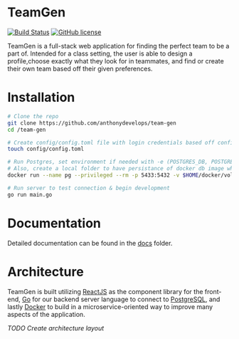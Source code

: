 # TeamGen

[![Build Status](https://travis-ci.com/anthonydevelops/team-gen.svg?branch=master)](https://travis-ci.com/anthonydevelops/team-gen/)
[![GitHub license](https://img.shields.io/badge/license-Apache%20license%202.0-blue.svg)](https://github.com/anthonydevelops/team-gen/blob/master/LICENSE.md)

TeamGen is a full-stack web application for finding the perfect team to be a part of. Intended for a class setting, the user is able to design a profile,choose exactly what they look for in teammates, and find or create their own team based off their given preferences. 

# Installation

```bash
# Clone the repo
git clone https://github.com/anthonydevelops/team-gen
cd /team-gen

# Create config/config.toml file with login credentials based off config/example_config.toml
touch config/config.toml

# Run Postgres, set environment if needed with -e (POSTGRES_DB, POSTGRES_USER, POSTGRES_PASSWORD)
# Also, create a local folder to have persistance of docker db image when developing
docker run --name pg --privileged --rm -p 5433:5432 -v $HOME/docker/volumes/postgres:/var/lib/postgresql/data postgres

# Run server to test connection & begin development
go run main.go
```

# Documentation

Detailed documentation can be found in the [docs](https://github.com/anthonydevelops/team-gen/docs) folder.

# Architecture

TeamGen is built utilizing [ReactJS](https://reactjs.org/) as the component library for the front-end, [Go](https://golang.org/) for our backend server language to connect to [PostgreSQL](https://www.postgresql.org/), and lastly [Docker](https://www.docker.com/) to build in a microservice-oriented way to improve many aspects of the application. 

_TODO Create architecture layout_
